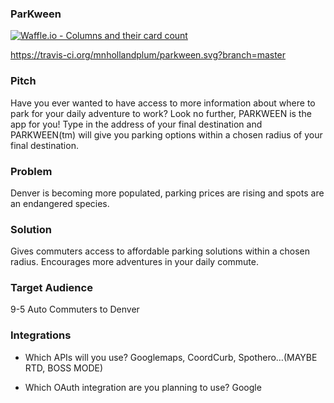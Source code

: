 ### ParKween

[![Waffle.io - Columns and their card count](https://badge.waffle.io/mnhollandplum/parkween.svg?columns=all)](https://waffle.io/mnhollandplum/parkween)

https://travis-ci.org/mnhollandplum/parkween.svg?branch=master

### Pitch

Have you ever wanted to have access to more information about where to park for your daily adventure to work?  Look no further, PARKWEEN is the app for you! Type in the address of your final destination and PARKWEEN(tm) will give you parking options within a chosen radius of your final destination.  

### Problem

Denver is becoming more populated, parking prices are rising and spots are an endangered species.  

### Solution

Gives commuters access to affordable parking solutions within a chosen radius.  Encourages more adventures in your daily commute.   

### Target Audience

9-5 Auto Commuters to Denver 

### Integrations

* Which APIs will you use? Googlemaps, CoordCurb, Spothero…(MAYBE RTD, BOSS MODE)

* Which OAuth integration are you planning to use? Google
